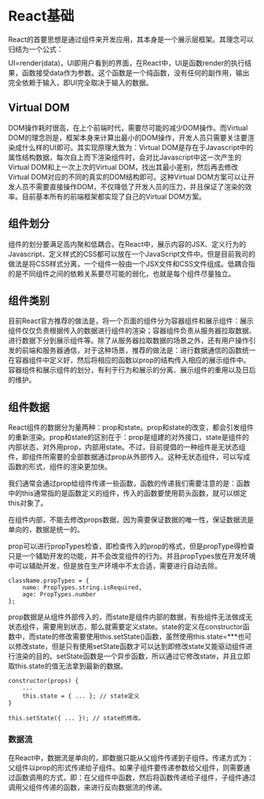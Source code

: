 # React基础

React的首要思想是通过组件来开发应用，其本身是一个展示层框架。其理念可以归结为一个公式：$$$$UI=render\(data\)，UI即用户看到的界面，在React中，UI是函数render的执行结果，函数接受data作为参数。这个函数是一个纯函数，没有任何的副作用，输出完全依赖于输入，即UI完全取决于输入的数据。

## Virtual DOM

DOM操作耗时很高，在上个前端时代，需要尽可能的减少DOM操作。而Virtual DOM的理念则是，框架本身来计算出最小的DOM操作，开发人员只需要关注要渲染成什么样的UI即可。其实现原理大致为：Virtual DOM是存在于Javascript中的属性结构数据，每次自上而下渲染组件时，会对比Javascript中这一次产生的Virtual DOM和上一次上次的Virtual DOM，找出其最小差别，然后再去修改Virtual DOM对应的不同的真实的DOM结构即可。这种Virtual DOM方案可以让开发人员不需要直接操作DOM，不仅降低了开发人员的压力，并且保证了渲染的效率。目前基本所有的前端框架都实现了自己的Virtual DOM方案。

## 组件划分

组件的划分要满足高内聚和低耦合。在React中，展示内容的JSX、定义行为的Javascript、定义样式的CSS都可以放在一个JavaScript文件中。但是目前我司的做法是将CSS样式分离，一个组件一般由一个JSX文件和CSS文件组成。低耦合指的是不同组件之间的依赖关系要尽可能的弱化，也就是每个组件尽量独立。

## 组件类别

目前React官方推荐的做法是，将一个页面的组件分为容器组件和展示组件：展示组件仅仅负责根据传入的数据进行组件的渲染；容器组件负责从服务器拉取数据、进行数据下分到展示组件等。除了从服务器拉取数据的场景之外，还有用户操作引发的前端和服务器通信，对于这种场景，推荐的做法是：进行数据通信的函数统一在容器组件中定义好，然后将相应的函数以prop的结构传入相应的展示组件中。容器组件和展示组件的划分，有利于行为和展示的分离、展示组件的重用以及日后的维护。

## 组件数据

React组件的数据分为量两种：prop和state。prop和state的改变，都会引发组件的重新渲染。prop和state的区别在于：prop是组建的对外接口，state是组件的内部状态，对外用prop，内部用state。不过，目前提倡的一种组件是无状态组件，即组件所需要的全部数据通过prop从外部传入。这种无状态组件，可以写成函数的形式，组件的渲染更加快。

我们通常会通过prop给组件传递一些函数，函数的传递我们需要注意的是：函数中的this通常指的是函数定义的组件，传入的函数要使用箭头函数，就可以绑定this对象了。

在组件内部，不能去修改props数据，因为需要保证数据的唯一性，保证数据流是单向的，数据是统一的。

prop可以进行propTypes检查，即检查传入的prop的格式，但是propType得检查只是一个辅助开发的功能，并不会改变组件的行为。并且propTypes放在开发环境中可以辅助开发，但是放在生产环境中不太合适，需要进行自动去除。

```
className.propTypes = {
    name: PropTypes.string.isRequired,
    age: PropTypes.number
};
```

prop数据是从组件外部传入的，而state是组件内部的数据，有些组件无法做成无状态组件，需要用到状态，那么就需要定义state。state的定义在constructor函数中，而state的修改需要使用this.setState\(\)函数，虽然使用this.state=\*\*\*也可以修改state，但是只有使用setState函数才可以达到即修改state又能驱动组件进行渲染的目的。setState函数是一个异步函数，所以通过它修改state，并且立即取this.state的值无法拿到最新的数据。

```
constructor(props) {
    ...
    this.state = { ... }; // state定义
}

this.setState({ ... }); // state的修改。
```

### 数据流

在React中，数据流是单向的，即数据只能从父组件传递到子组件。传递方式为：父组件以prop的形式传递给子组件。如果子组件要传递参数给父组件，则需要通过函数调用的方式，即：在父组件中函数，然后将函数传递给子组件，子组件通过调用父组件传递的函数，来进行反向数据流的传递。

### 

### 



